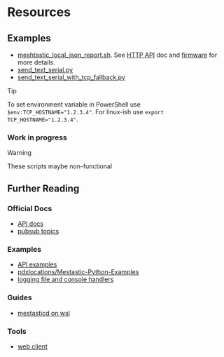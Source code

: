 # Resources

## Examples

- [meshtastic_local_json_report.sh](./meshtastic_local_json_report.sh). See [HTTP API](https://meshtastic.org/docs/development/device/http-api/) doc and [firmware](https://github.com/meshtastic/firmware/blob/86af5f5252f408fce0fc1509e2430c98395c7d49/src/mesh/http/ContentHandler.cpp#L595) for more details.
- [send_text_serial.py](./send_text_serial.py)
- [send_text_serial_with_tcp_fallback.py](./send_text_serial_with_tcp_fallback.py)

> [!TIP]
> To set environment variable in PowerShell use `$env:TCP_HOSTNAME="1.2.3.4"`. For linux-ish use `export TCP_HOSTNAME="1.2.3.4"`.

### Work in progress

> [!WARNING]
> These scripts maybe non-functional

## Further Reading

### Official Docs

- [API docs](https://python.meshtastic.org/index.html)
- [pubsub topics](https://python.meshtastic.org/#published-pubsub-topics)

### Examples

- [API examples](https://github.com/meshtastic/python/tree/master/examples)
- [pdxlocations/Mestastic-Python-Examples](https://github.com/pdxlocations/Meshtastic-Python-Examples/tree/main)
- [logging file and console handlers](https://stackoverflow.com/a/46098711)

### Guides

- [mestasticd on wsl](https://meshtastic.org/docs/development/reference/md_wsl/)

### Tools

- [web client](https://client.meshtastic.org/)

